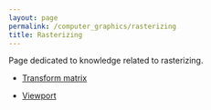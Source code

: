 ```yaml
---
layout: page
permalink: /computer_graphics/rasterizing
title: Rasterizing
---
```


Page dedicated to knowledge related to rasterizing.

- [Transform matrix](/wiki/computer_graphics/rasterizing/transform_matrix)

- [Viewport](/wiki/computer_graphics/rasterizing/viewport)



